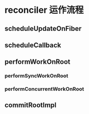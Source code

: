 # reconciler 运作流程

## scheduleUpdateOnFiber

## scheduleCallback

## performWorkOnRoot

### performSyncWorkOnRoot

### performConcurrentWorkOnRoot

## commitRootImpl
